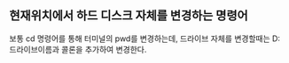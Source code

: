 ## 현재위치에서 하드 디스크 자체를 변경하는 명령어 
보통 cd 명령어를 통해 터미널의 pwd를 변경하는데, 드라이브 자체를 변경할때는 D: 드라이브이름과 콜론을 추가하여 변경한다.